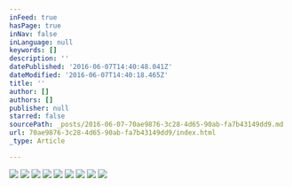 ```yaml
---
inFeed: true
hasPage: true
inNav: false
inLanguage: null
keywords: []
description: ''
datePublished: '2016-06-07T14:40:48.041Z'
dateModified: '2016-06-07T14:40:18.465Z'
title: ''
author: []
authors: []
publisher: null
starred: false
sourcePath: _posts/2016-06-07-70ae9876-3c28-4d65-90ab-fa7b43149dd9.md
url: 70ae9876-3c28-4d65-90ab-fa7b43149dd9/index.html
_type: Article

---
```

![](https://the-grid-user-content.s3-us-west-2.amazonaws.com/eb373b7e-d47a-4cf9-937e-f3d97e2954a9.jpg)
![](https://the-grid-user-content.s3-us-west-2.amazonaws.com/ae76ab7c-068a-4952-ad2a-b1c564e65f99.jpg)
![](https://the-grid-user-content.s3-us-west-2.amazonaws.com/c0f92ce9-df32-4eac-bd60-1539612db469.jpg)
![](https://the-grid-user-content.s3-us-west-2.amazonaws.com/14d06347-3306-4079-95fa-e8e510ee0479.jpg)
![](https://the-grid-user-content.s3-us-west-2.amazonaws.com/4df3d0db-f181-4dae-9132-cb8500e2f89a.jpg)
![](https://the-grid-user-content.s3-us-west-2.amazonaws.com/aa8356d9-7470-4896-8e51-49b7ea97ca4b.jpg)
![](https://the-grid-user-content.s3-us-west-2.amazonaws.com/0df6b9b1-fa7e-4587-9490-9e9abea59b9c.jpg)
![](https://the-grid-user-content.s3-us-west-2.amazonaws.com/7cfcc2c5-89a1-4ea0-be8a-fd78601f765a.jpg)
![](https://the-grid-user-content.s3-us-west-2.amazonaws.com/3419371f-035e-44be-86c9-347291938bb9.jpg)